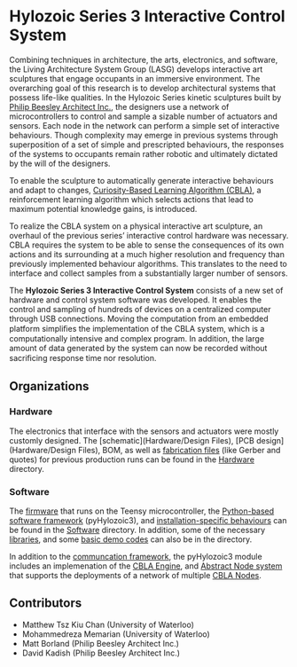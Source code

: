 Hylozoic Series 3 Interactive Control System
======================

 Combining techniques in architecture, the arts, electronics, and software, the Living Architecture System Group (LASG) develops interactive art sculptures that engage occupants in an immersive environment. The overarching goal of this research is to develop architectural systems that possess life-like qualities. In the Hylozoic Series kinetic sculptures built by [Philip Beesley Architect Inc.](http://philipbeesleyarchitect.com/), the designers use a network of microcontrollers to control and sample a sizable number of actuators and sensors. Each node in the network can perform a simple set of interactive behaviours. Though complexity may emerge in previous systems through superposition of a set of simple and prescripted behaviours, the responses of the systems to occupants remain rather robotic and ultimately dictated by the will of the designers. 

To enable the sculpture to automatically generate interactive behaviours and
adapt to changes, [Curiosity-Based Learning Algorithm (CBLA)](https://ece.uwaterloo.ca/~dkulic/pubs/ChanIROS2015.pdf), a reinforcement learning algorithm which selects actions that lead to maximum potential knowledge gains, is introduced.

To realize the CBLA system on a physical interactive art sculpture, an overhaul of the previous series’ interactive control hardware was necessary. CBLA requires the system to be able to sense the consequences of its own actions and its surrounding at a much higher resolution and frequency than previously implemented behaviour algorithms. This translates to the need to interface and collect samples from a substantially larger number of sensors. 

The **Hylozoic Series 3 Interactive Control System** consists of a new set of hardware and control system software was developed. It enables the control and sampling of hundreds of devices on a centralized computer through USB connections. Moving the computation from an embedded platform simpliﬁes the implementation of the CBLA system, which is a computationally intensive and complex
program. In addition, the large amount of data generated by the system can now be recorded without sacriﬁcing response time nor resolution.

## Organizations

### Hardware

The electronics that interface with the sensors and actuators were mostly customly designed. The [schematic](Hardware/Design Files), [PCB design](Hardware/Design Files), BOM, as well as [fabrication files](Hardware/fabrication) (like Gerber and quotes) for previous production runs can be found in the [Hardware](Hardware) directory. 

### Software

The [firmware](Software/teensy_firmware) that runs on the Teensy microcontroller, the [Python-based software framework](Software/pyHylozoic3) (pyHylozoic3), and [installation-specific behaviours](Software/complex_behaviours) can be found in the [Software](Software) directory. In addition, some of the necessary [libraries](Software/_libraries), and some [basic demo codes](Software/basic_behaviours) can also be in the directory.

In addition to the [communcation framework](Software\pyHylozoic3\interactive_system\interactive_system), the pyHylozoic3 module includes an implemenation of the [CBLA Engine](Software\pyHylozoic3\cbla\cbla\cbla_engine), and [Abstract Node system](Software\pyHylozoic3\abstract_node\abstract_node) that supports the deployments of a network of multiple [CBLA Nodes](Software\pyHylozoic3\cbla\cbla).


## Contributors
* Matthew Tsz Kiu Chan (University of Waterloo)
* Mohammedreza Memarian (University of Waterloo)
* Matt Borland (Philip Beesley Architect Inc.)
* David Kadish (Philip Beesley Architect Inc.)
